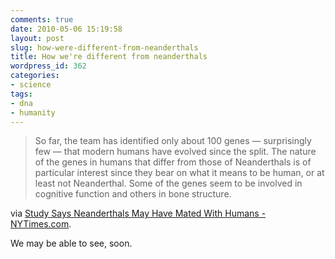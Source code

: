 ```yaml
---
comments: true
date: 2010-05-06 15:19:58
layout: post
slug: how-were-different-from-neanderthals
title: How we're different from neanderthals
wordpress_id: 362
categories:
- science
tags:
- dna
- humanity
---
```


> So far, the team has identified only about 100 genes — surprisingly few — that modern humans have evolved since the split. The nature of the genes in humans that differ from those of Neanderthals is of particular interest since they bear on what it means to be human, or at least not Neanderthal. Some of the genes seem to be involved in cognitive function and others in bone structure.


via [Study Says Neanderthals May Have Mated With Humans - NYTimes.com](http://www.nytimes.com/2010/05/07/science/07neanderthal.html).

We may be able to see, soon.
